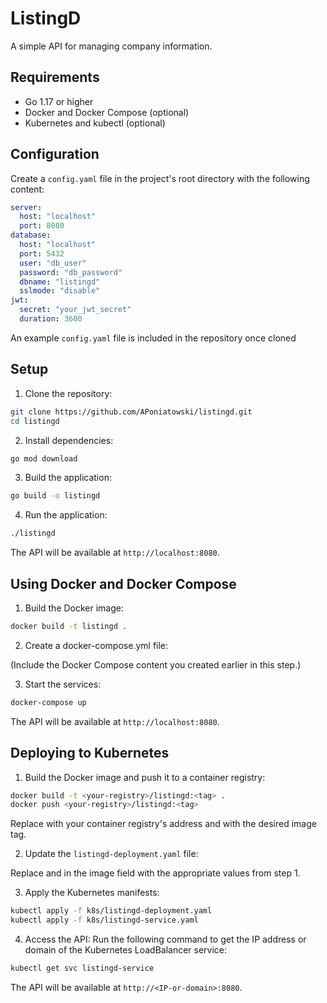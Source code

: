 # ListingD

A simple API for managing company information.

## Requirements

- Go 1.17 or higher
- Docker and Docker Compose (optional)
- Kubernetes and kubectl (optional)

## Configuration

Create a `config.yaml` file in the project's root directory with the following content:

```yaml
server:
  host: "localhost"
  port: 8080
database:
  host: "localhost"
  port: 5432
  user: "db_user"
  password: "db_password"
  dbname: "listingd"
  sslmode: "disable"
jwt:
  secret: "your_jwt_secret"
  duration: 3600
```
An example `config.yaml` file is included in the repository once cloned

## Setup

1. Clone the repository:

```sh
git clone https://github.com/APoniatowski/listingd.git
cd listingd
```

2. Install dependencies:

```sh
go mod download
```

3. Build the application:

```sh
go build -o listingd
```

4. Run the application:

```sh
./listingd
```

The API will be available at `http://localhost:8080`.

## Using Docker and Docker Compose

1. Build the Docker image:
```sh
docker build -t listingd .
```

2. Create a docker-compose.yml file:

(Include the Docker Compose content you created earlier in this step.)

3. Start the services:

```sh
docker-compose up
```

The API will be available at `http://localhost:8080`.

## Deploying to Kubernetes

1. Build the Docker image and push it to a container registry:
```sh
docker build -t <your-registry>/listingd:<tag> .
docker push <your-registry>/listingd:<tag>
```

Replace <your-registry> with your container registry's address and <tag> with the desired image tag.

2. Update the `listingd-deployment.yaml` file:

Replace <your-registry> and <tag> in the image field with the appropriate values from step 1.

3. Apply the Kubernetes manifests:
```sh
kubectl apply -f k8s/listingd-deployment.yaml
kubectl apply -f k8s/listingd-service.yaml
```

4. Access the API:
Run the following command to get the IP address or domain of the Kubernetes LoadBalancer service:
```sh
kubectl get svc listingd-service
```

The API will be available at `http://<IP-or-domain>:8080`.
